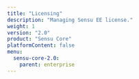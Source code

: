 ```yaml
---
title: "Licensing"
description: "Managing Sensu EE license."
weight: 1
version: "2.0"
product: "Sensu Core"
platformContent: false
menu:
  sensu-core-2.0:
    parent: enterprise
---
```

